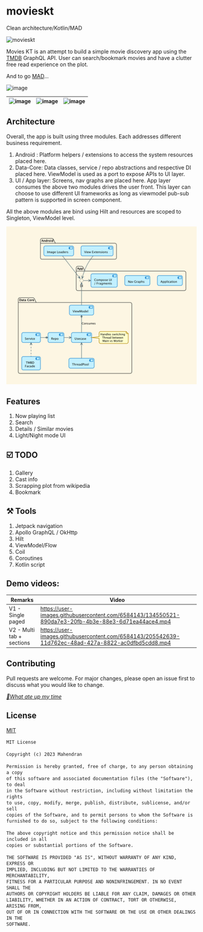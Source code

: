 # movieskt
Clean architecture/Kotlin/MAD

![movieskt](https://socialify.git.ci/mahendranv/movieskt/image?description=1&font=Inter&owner=1&pattern=Plus&theme=Dark)

Movies KT is an attempt to build a simple movie discovery app using the [TMDB](https://tmdb.apps.quintero.io/) GraphQL API. User can search/bookmark movies and have a clutter free read experience on the plot.

And to go [MAD](https://madscorecard.withgoogle.com/scorecards/2138907411/)...

![image](https://user-images.githubusercontent.com/6584143/134556913-b2388496-37d4-4f6d-89ab-dd31539f0e92.png)

| ![image](https://user-images.githubusercontent.com/6584143/205547183-bd5ba322-532d-4046-8535-245aa377e064.png) | ![image](https://user-images.githubusercontent.com/6584143/205547221-5f6eda04-9e56-45d3-b719-e918ce7e4b79.png) | ![image](https://user-images.githubusercontent.com/6584143/205547566-7ba21612-9bba-4a79-aaf1-8df2a0d559de.jpg) |
|-|-|-|


## Architecture
Overall, the app is built using three modules. Each addresses different business requirement.
1. Android : Platform helpers / extensions to access the system resources placed here.
2. Data-Core: Data classes, service / repo abstractions and respective DI placed here. ViewModel is used as a port to expose APIs to UI layer.
3. UI / App layer: Screens, nav graphs are placed here. App layer consumes the above two modules drives the user front. This layer can choose to use different UI frameworks as long as viewmodel pub-sub pattern is supported in screen component.

All the above modules are bind using Hilt and resources are scoped to Singleton, ViewModel level.

![img.png](docs/diagrams/module.png)

## Features
1. Now playing list
2. Search
3. Details / Similar movies
4. Light/Night mode UI

## ☑️ TODO
1. Gallery
2. Cast info
3. Scrapping plot from wikipedia
4. Bookmark

## ⚒️ Tools

1. Jetpack navigation
2. Apollo GraphQL / OkHttp
3. Hilt
4. ViewModel/Flow
5. Coil
6. Coroutines
7. Kotlin script

## Demo videos:

| Remarks  | Video                                                                                                |
|---|------------------------------------------------------------------------------------------------------|
| V1 - Single paged  | https://user-images.githubusercontent.com/6584143/134550521-890da7e3-20fb-4b3e-88e3-6d71ea44ace4.mp4 |
| V2 - Multi tab + sections | https://user-images.githubusercontent.com/6584143/205542639-11d762ec-48ad-427a-8822-ac0dfbd5cdd8.mp4 |

## Contributing

Pull requests are welcome. For major changes, please open an issue first
to discuss what you would like to change.

_[🤕What ate up my time](docs/nuances.md)_

## License

[MIT](https://choosealicense.com/licenses/mit/)

```
MIT License

Copyright (c) 2023 Mahendran

Permission is hereby granted, free of charge, to any person obtaining a copy
of this software and associated documentation files (the "Software"), to deal
in the Software without restriction, including without limitation the rights
to use, copy, modify, merge, publish, distribute, sublicense, and/or sell
copies of the Software, and to permit persons to whom the Software is
furnished to do so, subject to the following conditions:

The above copyright notice and this permission notice shall be included in all
copies or substantial portions of the Software.

THE SOFTWARE IS PROVIDED "AS IS", WITHOUT WARRANTY OF ANY KIND, EXPRESS OR
IMPLIED, INCLUDING BUT NOT LIMITED TO THE WARRANTIES OF MERCHANTABILITY,
FITNESS FOR A PARTICULAR PURPOSE AND NONINFRINGEMENT. IN NO EVENT SHALL THE
AUTHORS OR COPYRIGHT HOLDERS BE LIABLE FOR ANY CLAIM, DAMAGES OR OTHER
LIABILITY, WHETHER IN AN ACTION OF CONTRACT, TORT OR OTHERWISE, ARISING FROM,
OUT OF OR IN CONNECTION WITH THE SOFTWARE OR THE USE OR OTHER DEALINGS IN THE
SOFTWARE.
```

